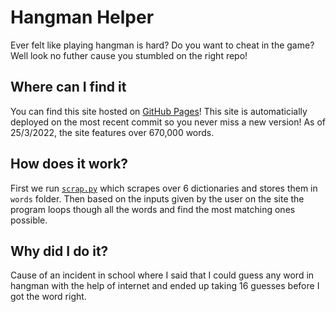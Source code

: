 # Hangman Helper

Ever felt like playing hangman is hard? Do you want to cheat in the game? Well look no futher cause you stumbled on the right repo!

## Where can I find it

You can find this site hosted on [GitHub Pages](https://fschatbot.github.io/Hangman-Helper/)! This site is automaticially deployed on the most recent commit so you never miss a new version! As of 25/3/2022, the site features over 670,000 words.

## How does it work?

First we run [`scrap.py`](scrap.py) which scrapes over 6 dictionaries and stores them in `words` folder. Then based on the inputs given by the user on the site the program loops though all the words and find the most matching ones possible.

## Why did I do it?

Cause of an incident in school where I said that I could guess any word in hangman with the help of internet and ended up taking 16 guesses before I got the word right.
